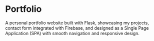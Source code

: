 # Portfolio
A personal portfolio website built with Flask, showcasing my projects, contact form integrated with Firebase, and designed as a Single Page Application (SPA) with smooth navigation and responsive design.
